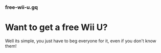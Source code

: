 ### free-wii-u.gq

# Want to get a free Wii U?
Well its simple, you just have to beg everyone for it, even if you don't know them!


